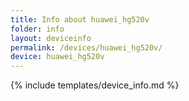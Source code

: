 ```yaml
---
title: Info about huawei_hg520v
folder: info
layout: deviceinfo
permalink: /devices/huawei_hg520v/
device: huawei_hg520v
---
```

{% include templates/device_info.md %}
